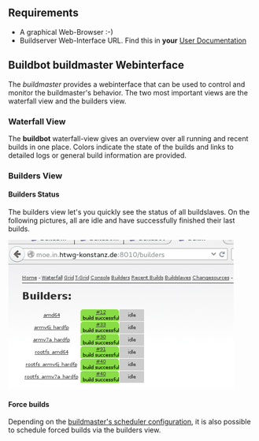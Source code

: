 ## Requirements
* A graphical Web-Browser :-)
* Buildserver Web-Interface URL. Find this in **your** [User
  Documentation](../../setup/user-documentation.md)

## Buildbot buildmaster Webinterface
The *buildmaster* provides a webinterface that can be used to control and
monitor the buildmaster's behavior. The two most important views are the
waterfall view and the builders view.

### Waterfall View
The **buildbot** waterfall-view gives an overview over all running and recent
builds in one place. Colors indicate the state of the builds and links to
detailed logs or general build information are provided.


### Builders View

#### Builders Status
The builders view let's you quickly see the status of all buildslaves.
On the following pictures, all are idle and have successfully finished their
last builds.

![buildmaster at HTWG - Builders - all Idle](usage/common/img/buildmaster_builders_view.png)

#### Force builds
Depending on the [buildmaster's scheduler
configuration](../../setup/common/buildmaster.md#Scheduler), it is also possible
to schedule forced builds via the builders view.
